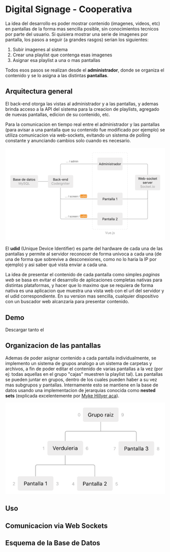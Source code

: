 # Digital Signage - Cooperativa

La idea del desarrollo es poder mostrar contenido (imagenes, videos, etc) en pantallas de la forma mas sencilla posible, sin conocimientos tecnicos por parte del usuario. Si quisiera mostrar una serie de imagenes por pantalla, los pasos a seguir (a grandes rasgos) serian los siguientes:

1. Subir imagenes al sistema
2. Crear una playlist que contenga esas imagenes
3. Asignar esa playlist a una o mas pantallas

Todos esos pasos se realizan desde el **administrador**, donde se organiza el contenido y se lo asigna a las distintas **pantallas**. 



## Arquitectura general

El back-end otorga las vistas al administrador y a las pantallas, y ademas brinda acceso a la API del sistema para la creacion de playlists, agregado de nuevas pantallas, edicion de su contenido, etc. 

Para la comunicacion en tiempo real entre el administrador y las pantallas (para avisar a una pantalla que su contenido fue modificado por ejemplo) se utiliza comunicacion via web-sockets, evitando un sistema de polling constante y anunciando cambios solo cuando es necesario.

![arquitectura](documentacion/arquitectura.png)

El __udid__ (Unique Device Identifier) es parte del hardware de cada una de las pantallas y permite al servidor reconocer de forma unívoca a cada una (de una de forma que sobrevive a desconexiones, como no lo haria la IP por ejemplo) y asi saber qué vista enviar a cada una. 

La idea de presentar el contenido de cada pantalla como simples _paginas web_ se basa en evitar el desarrollo de aplicaciones completas nativas para distintas plataformas, y hacer que lo maximo que se requiera de forma nativa es una aplicacion que muestra una vista web con el url del servidor y el udid correspondiente. En su version mas sencilla, cualquier dispositivo con un buscador web alcanzaría para presentar contenido.



## Demo

Descargar tanto el 



## Organizacion de las pantallas

Ademas de poder asignar contenido a cada pantalla individualmente, se implemento un sistema de grupos analogo a un sistema de carpetas y archivos, a fin de poder editar el contenido de varias pantallas a la vez (por ej: todas aquellas en el grupo "cajas" muestren la playlist tal). Las pantallas se pueden juntar en grupos, dentro de los cuales pueden haber a su vez mas subgrupos y pantallas. Internamente esto se mantiene en la base de datos usando una implementacion de jerarquias conocida como __nested sets__ (explicada excelentemente por [Myke Hillyer aca](http://mikehillyer.com/articles/managing-hierarchical-data-in-mysql/)).

![nested_sets](documentacion/nested_sets.png)





## Uso







## Comunicacion via Web Sockets









## Esquema de la Base de Datos

